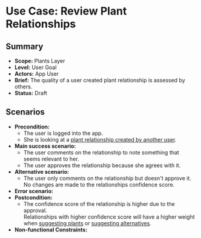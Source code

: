 # Use Case: Review Plant Relationships

## Summary

- **Scope:** Plants Layer
- **Level:** User Goal
- **Actors:** App User
- **Brief:** The quality of a user created plant relationship is assessed by others.
- **Status:** Draft

## Scenarios

- **Precondition:**
  - The user is logged into the app.
  - She is looking at a [plant relationship created by another user](add_plant_relationships.md).
- **Main success scenario:**
  - The user comments on the relationship to note something that seems relevant to her.
  - The user approves the relationship because she agrees with it.
- **Alternative scenario:**
  - The user only comments on the relationship but doesn't approve it.  
    No changes are made to the relationships confidence score.
- **Error scenario:**
- **Postcondition:**
  - The confidence score of the relationship is higher due to the approval.  
    Relationships with higher confidence score will have a higher weight when [suggesting plants](suggest_plants.md) or [suggesting alternatives](suggest_alternatives.md).
- **Non-functional Constraints:**
